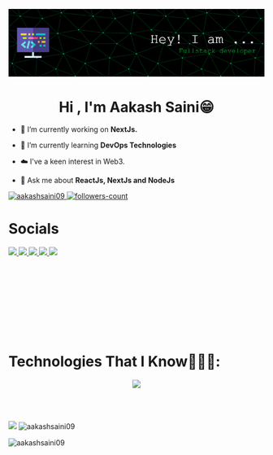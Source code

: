 ![Header](./banner.png)
<h1 align="center">Hi , I'm Aakash Saini😁</h1>

- 🔭 I’m currently working on **NextJs.**

- 🌱 I’m currently learning **DevOps Technologies**

- ☁️ I've a keen interest in Web3.

- 💬 Ask me about **ReactJs, NextJs and NodeJs**
<img align="right" height="400px" src="https://user-images.githubusercontent.com/74038190/229223263-cf2e4b07-2615-4f87-9c38-e37600f8381a.gif" alt="">


<p align="left">
    <a href="https://github.com/aakashsaini09">
        <img src="https://komarev.com/ghpvc/?username=aakashsaini09&label=Profile%20views&color=0e75b6&style=flat" alt="aakashsaini09"/>
    </a>
    <a href="https://github.com/aakashsaini09?tab=followers">
        <img src="https://img.shields.io/github/followers/aakashsaini09?label=Followers&style=social" alt="followers-count">
    </a>
</p>

<h1>Socials</h1>


<p align="left">
    <a href="https://linkedin.com/in/-aakashsaini">
        <img src="https://skillicons.dev/icons?i=linkedin&perline=14" />
    </a>
    <a href="https://discordapp.com/users/1243529310351130704">
        <img src="https://skillicons.dev/icons?i=discord&perline=14" />
    </a>
    <a title="aakashsaini948585@gmail.com" href="mailto:aakashsaini948585@gmail.com">
        <img src="https://skillicons.dev/icons?i=gmail&perline=14" />
    </a>
    <a href="https://www.instagram.com/_aakashsaini/">
        <img src="https://skillicons.dev/icons?i=instagram&perline=14" />
    </a>
    <a href="https://x.com/__aakashsaini">
        <img src="https://skillicons.dev/icons?i=twitter&perline=14" />
    </a>
</p>
</p>

<br/>
<br/>
<br/>
<br/>
<br/>
<br/>
<br/>
<br/>



# Technologies That I Know👨🏻‍💻:
<p align="center">
  <a href="https://skillicons.dev">
    <img src="https://skillicons.dev/icons?i=git,bootstrap,solidity,rust,css,docker,express,firebase,github,html,js,next,materialui,mongodb,mysql,prisma,aws,nodejs,postman,react,vite,redux,docker,ts,tailwind,ubuntu,vscode&perline=14" />
  </a>
</p>



<br/>
<br/>

 <p></p> <img  align="left" src="https://github-readme-stats.anuraghazra1.vercel.app/api/top-langs/?username=aakashsaini09&hide_border=false&no-bg=true&no-frame=true&langs_count=10"/></p>


<p>&nbsp;<img align="center" src="https://github-readme-stats.vercel.app/api?username=aakashsaini09&show_icons=true&locale=en" alt="aakashsaini09" /></p>

<p><img align="center" src="https://github-readme-streak-stats.herokuapp.com/?user=aakashsaini09&" alt="aakashsaini09" /></p>
